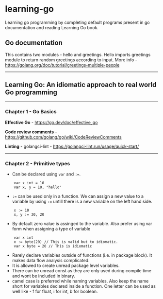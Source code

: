 # learning-go
Learning go programming by completing default programs present in go documentation and reading Learning Go book.

## Go documentation
This contains two modules - hello and greetings. Hello imports greetings module to return random greetings according to input. More info - https://golang.org/doc/tutorial/greetings-multiple-people

---
## Learning Go: An idiomatic approach to real world Go programming
---
### Chapter 1 - Go Basics

**Effective Go** - https://go.dev/doc/effective_go

**Code review comments** - https://github.com/golang/go/wiki/CodeReviewComments

**Linting** - golangci-lint - https://golangci-lint.run/usage/quick-start/

---
### Chapter 2 - Primitive types

 - Can be declared using `var` and `:=`.
```
    var x int = 10
    var x, y = 10, "hello"
```
- `:=` can be used only in a function. We can assign a new value to a variable by using `:=` untill there is a new variable on the left hand side.
```
    x := 10
    x, y := 30, 20
```
- By default zero value is assinged to the variable. Also prefer using var form when assigning a type of variable
```
    var x int
    x := byte(20) // This is valid but to idiomatic.
    var x byte = 20 // This is idiomatic
```
- Rarely declare variables outside of functions (i.e. in package block). It makes data flow analysis complicated.
- It is allowed to create unread package level variables.
- There can be unread const as they are only used during compile time and wont be included in binary.
- camel case is preferred while naming variables. Also keep the name short for variables declared inside a function. One letter can be used as well like - f for float, i for int, b for boolean.
